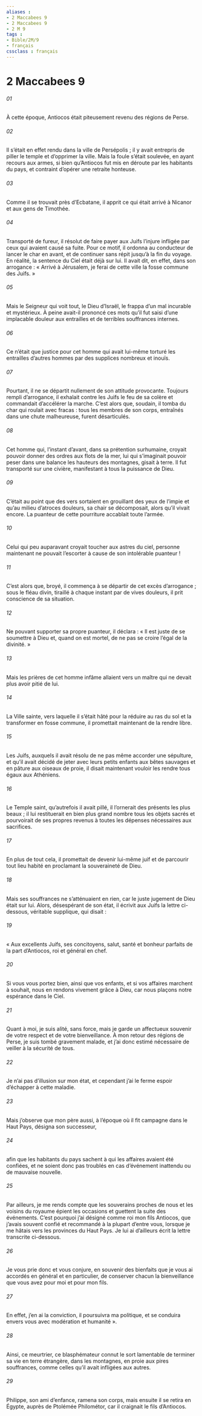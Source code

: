 ```yaml
---
aliases : 
- 2 Maccabees 9
- 2 Maccabees 9
- 2 M 9
tags : 
- Bible/2M/9
- français
cssclass : français
---
```


# 2 Maccabees 9

###### 01
À cette époque, Antiocos était piteusement revenu des régions de Perse.
###### 02
Il s’était en effet rendu dans la ville de Persépolis ; il y avait entrepris de piller le temple et d’opprimer la ville. Mais la foule s’était soulevée, en ayant recours aux armes, si bien qu’Antiocos fut mis en déroute par les habitants du pays, et contraint d’opérer une retraite honteuse.
###### 03
Comme il se trouvait près d’Ecbatane, il apprit ce qui était arrivé à Nicanor et aux gens de Timothée.
###### 04
Transporté de fureur, il résolut de faire payer aux Juifs l’injure infligée par ceux qui avaient causé sa fuite. Pour ce motif, il ordonna au conducteur de lancer le char en avant, et de continuer sans répit jusqu’à la fin du voyage. En réalité, la sentence du Ciel était déjà sur lui. Il avait dit, en effet, dans son arrogance : « Arrivé à Jérusalem, je ferai de cette ville la fosse commune des Juifs. »
###### 05
Mais le Seigneur qui voit tout, le Dieu d’Israël, le frappa d’un mal incurable et mystérieux. À peine avait-il prononcé ces mots qu’il fut saisi d’une implacable douleur aux entrailles et de terribles souffrances internes.
###### 06
Ce n’était que justice pour cet homme qui avait lui-même torturé les entrailles d’autres hommes par des supplices nombreux et inouïs.
###### 07
Pourtant, il ne se départit nullement de son attitude provocante. Toujours rempli d’arrogance, il exhalait contre les Juifs le feu de sa colère et commandait d’accélérer la marche. C’est alors que, soudain, il tomba du char qui roulait avec fracas : tous les membres de son corps, entraînés dans une chute malheureuse, furent désarticulés.
###### 08
Cet homme qui, l’instant d’avant, dans sa prétention surhumaine, croyait pouvoir donner des ordres aux flots de la mer, lui qui s’imaginait pouvoir peser dans une balance les hauteurs des montagnes, gisait à terre. Il fut transporté sur une civière, manifestant à tous la puissance de Dieu.
###### 09
C’était au point que des vers sortaient en grouillant des yeux de l’impie et qu’au milieu d’atroces douleurs, sa chair se décomposait, alors qu’il vivait encore. La puanteur de cette pourriture accablait toute l’armée.
###### 10
Celui qui peu auparavant croyait toucher aux astres du ciel, personne maintenant ne pouvait l’escorter à cause de son intolérable puanteur !
###### 11
C’est alors que, broyé, il commença à se départir de cet excès d’arrogance ; sous le fléau divin, tiraillé à chaque instant par de vives douleurs, il prit conscience de sa situation.
###### 12
Ne pouvant supporter sa propre puanteur, il déclara : « Il est juste de se soumettre à Dieu et, quand on est mortel, de ne pas se croire l’égal de la divinité. »
###### 13
Mais les prières de cet homme infâme allaient vers un maître qui ne devait plus avoir pitié de lui.
###### 14
La Ville sainte, vers laquelle il s’était hâté pour la réduire au ras du sol et la transformer en fosse commune, il promettait maintenant de la rendre libre.
###### 15
Les Juifs, auxquels il avait résolu de ne pas même accorder une sépulture, et qu’il avait décidé de jeter avec leurs petits enfants aux bêtes sauvages et en pâture aux oiseaux de proie, il disait maintenant vouloir les rendre tous égaux aux Athéniens.
###### 16
Le Temple saint, qu’autrefois il avait pillé, il l’ornerait des présents les plus beaux ; il lui restituerait en bien plus grand nombre tous les objets sacrés et pourvoirait de ses propres revenus à toutes les dépenses nécessaires aux sacrifices.
###### 17
En plus de tout cela, il promettait de devenir lui-même juif et de parcourir tout lieu habité en proclamant la souveraineté de Dieu.
###### 18
Mais ses souffrances ne s’atténuaient en rien, car le juste jugement de Dieu était sur lui. Alors, désespérant de son état, il écrivit aux Juifs la lettre ci-dessous, véritable supplique, qui disait :
###### 19
« Aux excellents Juifs, ses concitoyens, salut, santé et bonheur parfaits de la part d’Antiocos, roi et général en chef.
###### 20
Si vous vous portez bien, ainsi que vos enfants, et si vos affaires marchent à souhait, nous en rendons vivement grâce à Dieu, car nous plaçons notre espérance dans le Ciel.
###### 21
Quant à moi, je suis alité, sans force, mais je garde un affectueux souvenir de votre respect et de votre bienveillance. À mon retour des régions de Perse, je suis tombé gravement malade, et j’ai donc estimé nécessaire de veiller à la sécurité de tous.
###### 22
Je n’ai pas d’illusion sur mon état, et cependant j’ai le ferme espoir d’échapper à cette maladie.
###### 23
Mais j’observe que mon père aussi, à l’époque où il fit campagne dans le Haut Pays, désigna son successeur,
###### 24
afin que les habitants du pays sachent à qui les affaires avaient été confiées, et ne soient donc pas troublés en cas d’événement inattendu ou de mauvaise nouvelle.
###### 25
Par ailleurs, je me rends compte que les souverains proches de nous et les voisins du royaume épient les occasions et guettent la suite des événements. C’est pourquoi j’ai désigné comme roi mon fils Antiocos, que j’avais souvent confié et recommandé à la plupart d’entre vous, lorsque je me hâtais vers les provinces du Haut Pays. Je lui ai d’ailleurs écrit la lettre transcrite ci-dessous.
###### 26
Je vous prie donc et vous conjure, en souvenir des bienfaits que je vous ai accordés en général et en particulier, de conserver chacun la bienveillance que vous avez pour moi et pour mon fils.
###### 27
En effet, j’en ai la conviction, il poursuivra ma politique, et se conduira envers vous avec modération et humanité ».
###### 28
Ainsi, ce meurtrier, ce blasphémateur connut le sort lamentable de terminer sa vie en terre étrangère, dans les montagnes, en proie aux pires souffrances, comme celles qu’il avait infligées aux autres.
###### 29
Philippe, son ami d’enfance, ramena son corps, mais ensuite il se retira en Égypte, auprès de Ptolémée Philométor, car il craignait le fils d’Antiocos.
